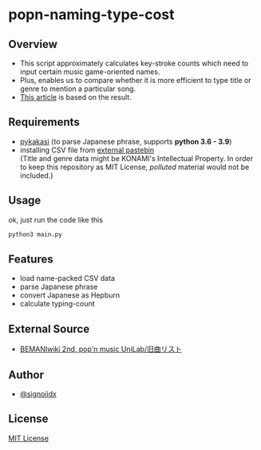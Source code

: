 # popn-naming-type-cost

## Overview

- This script approximately calculates key-stroke counts which need to input certain music game-oriented names.
- Plus, enables us to compare whether it is more efficient to type title or genre to mention a particular song.
- [This article](https://example.com) is based on the result.

## Requirements

- [pykakasi](https://codeberg.org/miurahr/pykakasi) (to parse Japanese phrase, supports **python 3.6 - 3.9**)
- installing CSV file from [external pastebin](https://example.com)  
(Title and genre data might be KONAMI's Intellectual Property. In order to keep this repository as MIT License, *polluted* material would not be included.)

## Usage

ok, just run the code like this

``` bash
python3 main.py
```

## Features

- load name-packed CSV data
- parse Japanese phrase
- convert Japanese as Hepburn
- calculate typing-count

## External Source

- [BEMANIwiki 2nd, pop'n music UniLab/旧曲リスト](https://bemaniwiki.com/index.php?pop%27n+music+UniLab/%B5%EC%B6%CA%A5%EA%A5%B9%A5%C8)

## Author

- [@signoiidx](https://twitter.com/signo_hacka)

## License

[MIT License](./license.txt)
